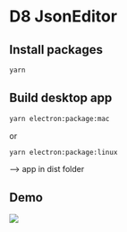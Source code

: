 # D8 JsonEditor

## Install packages

```bash
yarn
```

## Build desktop app

```bash
yarn electron:package:mac
```
or
```bash
yarn electron:package:linux
```

--> app in dist folder

## Demo

![](demo.gif)

